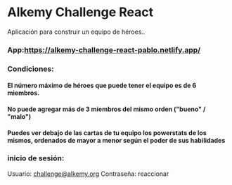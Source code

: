 # Alkemy Challenge React
Aplicación para construir un equipo de héroes..

### App:https://alkemy-challenge-react-pablo.netlify.app/

### Condiciones:
   #### El número máximo de héroes que puede tener el equipo es de 6 miembros.
   #### No puede agregar más de 3 miembros del mismo orden ("bueno" / "malo")
   #### Puedes ver debajo de las cartas de tu equipo los powerstats de los mismos, ordenados de mayor a menor según el poder de sus habilidades

 ### inicio de sesión:
 Usuario: challenge@alkemy.org
 Contraseña: reaccionar
 
